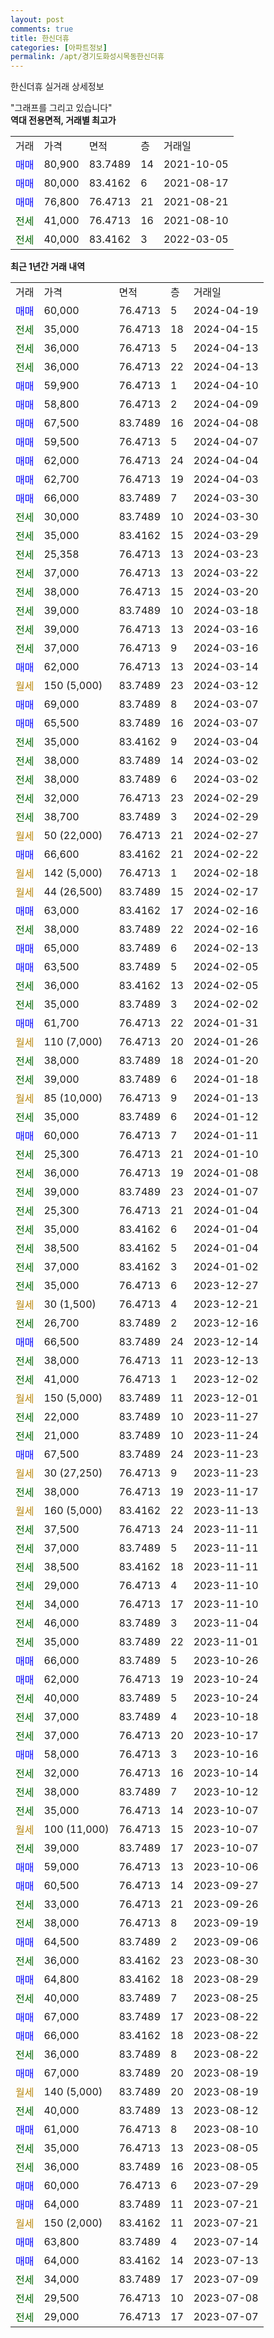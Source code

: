 ```yaml
---
layout: post
comments: true
title: 한신더휴
categories: [아파트정보]
permalink: /apt/경기도화성시목동한신더휴
---
```


한신더휴 실거래 상세정보

<script type="text/javascript">
  google.charts.load('current', {'packages':['line', 'corechart']});
  google.charts.setOnLoadCallback(drawChart);

  function drawChart() {
    var data = new google.visualization.DataTable();
    data.addColumn('date', '거래일');
    data.addColumn('number', "매매");
    data.addColumn('number', "전세");
    data.addColumn('number', "전매");

    data.addRows([[new Date(Date.parse("2024-04-19")), 60000, null, null], [new Date(Date.parse("2024-04-15")), null, 35000, null], [new Date(Date.parse("2024-04-13")), null, 36000, null], [new Date(Date.parse("2024-04-13")), null, 36000, null], [new Date(Date.parse("2024-04-10")), 59900, null, null], [new Date(Date.parse("2024-04-09")), 58800, null, null], [new Date(Date.parse("2024-04-08")), 67500, null, null], [new Date(Date.parse("2024-04-07")), 59500, null, null], [new Date(Date.parse("2024-04-04")), 62000, null, null], [new Date(Date.parse("2024-04-03")), 62700, null, null], [new Date(Date.parse("2024-03-30")), 66000, null, null], [new Date(Date.parse("2024-03-30")), null, 30000, null], [new Date(Date.parse("2024-03-29")), null, 35000, null], [new Date(Date.parse("2024-03-23")), null, 25358, null], [new Date(Date.parse("2024-03-22")), null, 37000, null], [new Date(Date.parse("2024-03-20")), null, 38000, null], [new Date(Date.parse("2024-03-18")), null, 39000, null], [new Date(Date.parse("2024-03-16")), null, 39000, null], [new Date(Date.parse("2024-03-16")), null, 37000, null], [new Date(Date.parse("2024-03-14")), 62000, null, null], [new Date(Date.parse("2024-03-12")), null, null, null], [new Date(Date.parse("2024-03-07")), 69000, null, null], [new Date(Date.parse("2024-03-07")), 65500, null, null], [new Date(Date.parse("2024-03-04")), null, 35000, null], [new Date(Date.parse("2024-03-02")), null, 38000, null], [new Date(Date.parse("2024-03-02")), null, 38000, null], [new Date(Date.parse("2024-02-29")), null, 32000, null], [new Date(Date.parse("2024-02-29")), null, 38700, null], [new Date(Date.parse("2024-02-27")), null, null, null], [new Date(Date.parse("2024-02-22")), 66600, null, null], [new Date(Date.parse("2024-02-18")), null, null, null], [new Date(Date.parse("2024-02-17")), null, null, null], [new Date(Date.parse("2024-02-16")), 63000, null, null], [new Date(Date.parse("2024-02-16")), null, 38000, null], [new Date(Date.parse("2024-02-13")), 65000, null, null], [new Date(Date.parse("2024-02-05")), 63500, null, null], [new Date(Date.parse("2024-02-05")), null, 36000, null], [new Date(Date.parse("2024-02-02")), null, 35000, null], [new Date(Date.parse("2024-01-31")), 61700, null, null], [new Date(Date.parse("2024-01-26")), null, null, null], [new Date(Date.parse("2024-01-20")), null, 38000, null], [new Date(Date.parse("2024-01-18")), null, 39000, null], [new Date(Date.parse("2024-01-13")), null, null, null], [new Date(Date.parse("2024-01-12")), null, 35000, null], [new Date(Date.parse("2024-01-11")), 60000, null, null], [new Date(Date.parse("2024-01-10")), null, 25300, null], [new Date(Date.parse("2024-01-08")), null, 36000, null], [new Date(Date.parse("2024-01-07")), null, 39000, null], [new Date(Date.parse("2024-01-04")), null, 25300, null], [new Date(Date.parse("2024-01-04")), null, 35000, null], [new Date(Date.parse("2024-01-04")), null, 38500, null], [new Date(Date.parse("2024-01-02")), null, 37000, null], [new Date(Date.parse("2023-12-27")), null, 35000, null], [new Date(Date.parse("2023-12-21")), null, null, null], [new Date(Date.parse("2023-12-16")), null, 26700, null], [new Date(Date.parse("2023-12-14")), 66500, null, null], [new Date(Date.parse("2023-12-13")), null, 38000, null], [new Date(Date.parse("2023-12-02")), null, 41000, null], [new Date(Date.parse("2023-12-01")), null, null, null], [new Date(Date.parse("2023-11-27")), null, 22000, null], [new Date(Date.parse("2023-11-24")), null, 21000, null], [new Date(Date.parse("2023-11-23")), 67500, null, null], [new Date(Date.parse("2023-11-23")), null, null, null], [new Date(Date.parse("2023-11-17")), null, 38000, null], [new Date(Date.parse("2023-11-13")), null, null, null], [new Date(Date.parse("2023-11-11")), null, 37500, null], [new Date(Date.parse("2023-11-11")), null, 37000, null], [new Date(Date.parse("2023-11-11")), null, 38500, null], [new Date(Date.parse("2023-11-10")), null, 29000, null], [new Date(Date.parse("2023-11-10")), null, 34000, null], [new Date(Date.parse("2023-11-04")), null, 46000, null], [new Date(Date.parse("2023-11-01")), null, 35000, null], [new Date(Date.parse("2023-10-26")), 66000, null, null], [new Date(Date.parse("2023-10-24")), 62000, null, null], [new Date(Date.parse("2023-10-24")), null, 40000, null], [new Date(Date.parse("2023-10-18")), null, 37000, null], [new Date(Date.parse("2023-10-17")), null, 37000, null], [new Date(Date.parse("2023-10-16")), 58000, null, null], [new Date(Date.parse("2023-10-14")), null, 32000, null], [new Date(Date.parse("2023-10-12")), null, 38000, null], [new Date(Date.parse("2023-10-07")), null, 35000, null], [new Date(Date.parse("2023-10-07")), null, null, null], [new Date(Date.parse("2023-10-07")), null, 39000, null], [new Date(Date.parse("2023-10-06")), 59000, null, null], [new Date(Date.parse("2023-09-27")), 60500, null, null], [new Date(Date.parse("2023-09-26")), null, 33000, null], [new Date(Date.parse("2023-09-19")), null, 38000, null], [new Date(Date.parse("2023-09-06")), 64500, null, null], [new Date(Date.parse("2023-08-30")), null, 36000, null], [new Date(Date.parse("2023-08-29")), 64800, null, null], [new Date(Date.parse("2023-08-25")), null, 40000, null], [new Date(Date.parse("2023-08-22")), 67000, null, null], [new Date(Date.parse("2023-08-22")), 66000, null, null], [new Date(Date.parse("2023-08-22")), null, 36000, null], [new Date(Date.parse("2023-08-19")), 67000, null, null], [new Date(Date.parse("2023-08-19")), null, null, null], [new Date(Date.parse("2023-08-12")), null, 40000, null], [new Date(Date.parse("2023-08-10")), 61000, null, null], [new Date(Date.parse("2023-08-05")), null, 35000, null], [new Date(Date.parse("2023-08-05")), null, 36000, null], [new Date(Date.parse("2023-07-29")), 60000, null, null], [new Date(Date.parse("2023-07-21")), 64000, null, null], [new Date(Date.parse("2023-07-21")), null, null, null], [new Date(Date.parse("2023-07-14")), 63800, null, null], [new Date(Date.parse("2023-07-13")), 64000, null, null], [new Date(Date.parse("2023-07-09")), null, 34000, null], [new Date(Date.parse("2023-07-08")), null, 29500, null], [new Date(Date.parse("2023-07-07")), null, 29000, null]]);

    var options = {
      hAxis: {
        format: 'yyyy/MM/dd'
      },    
      lineWidth: 0,
      pointsVisible: true,    
      title: '최근 1년간 유형별 실거래가 분포',
      legend: { position: 'bottom' }
    };

    var formatter = new google.visualization.NumberFormat({pattern:'###,###'} );
    formatter.format(data, 1);
    formatter.format(data, 2);
    
    setTimeout(function() {
        var chart = new google.visualization.LineChart(document.getElementById('columnchart_material'));
        chart.draw(data, (options));
        document.getElementById('loading').style.display = 'none';
    }, 200);
  }
</script>


<div id="loading" style="z-index:20; display: block; margin-left: 0px">"그래프를 그리고 있습니다"</div>
<div id="columnchart_material" style="width: 95%; margin-left: 0px; display: block"></div>
<!-- contents start -->
<b>역대 전용면적, 거래별 최고가</b>
<table class="sortable">
    <tr>
      <td>거래</td>
      <td>가격</td>
      <td>면적</td>
      <td>층</td>
      <td>거래일</td>
    </tr>
        <tr>
          <td><a style="color: blue">매매</a></td>
          <td>80,900</td>
          <td>83.7489</td>
          <td>14</td>
          <td>2021-10-05</td>
        </tr>            <tr>
          <td><a style="color: blue">매매</a></td>
          <td>80,000</td>
          <td>83.4162</td>
          <td>6</td>
          <td>2021-08-17</td>
        </tr>            <tr>
          <td><a style="color: blue">매매</a></td>
          <td>76,800</td>
          <td>76.4713</td>
          <td>21</td>
          <td>2021-08-21</td>
        </tr>        
        <tr>
              <td><a style="color: darkgreen">전세</a></td>
              <td>41,000</td>
              <td>76.4713</td>
              <td>16</td>
              <td>2021-08-10</td>
            </tr>            <tr>
              <td><a style="color: darkgreen">전세</a></td>
              <td>40,000</td>
              <td>83.4162</td>
              <td>3</td>
              <td>2022-03-05</td>
            </tr>        
    
</table>

<b>최근 1년간 거래 내역</b>

<table class="sortable">
    <tr>
      <td>거래</td>
      <td>가격</td>
      <td>면적</td>
      <td>층</td>
      <td>거래일</td>
    </tr>
    <tr>
      <td><a style="color: blue">매매</a></td>
      <td>60,000</td>
      <td>76.4713</td>
      <td>5</td>
      <td>2024-04-19</td>
    </tr>          <tr>
      <td><a style="color: darkgreen">전세</a></td>
      <td>35,000</td>
      <td>76.4713</td>
      <td>18</td>
      <td>2024-04-15</td>
    </tr>          <tr>
      <td><a style="color: darkgreen">전세</a></td>
      <td>36,000</td>
      <td>76.4713</td>
      <td>5</td>
      <td>2024-04-13</td>
    </tr>          <tr>
      <td><a style="color: darkgreen">전세</a></td>
      <td>36,000</td>
      <td>76.4713</td>
      <td>22</td>
      <td>2024-04-13</td>
    </tr>          <tr>
      <td><a style="color: blue">매매</a></td>
      <td>59,900</td>
      <td>76.4713</td>
      <td>1</td>
      <td>2024-04-10</td>
    </tr>          <tr>
      <td><a style="color: blue">매매</a></td>
      <td>58,800</td>
      <td>76.4713</td>
      <td>2</td>
      <td>2024-04-09</td>
    </tr>          <tr>
      <td><a style="color: blue">매매</a></td>
      <td>67,500</td>
      <td>83.7489</td>
      <td>16</td>
      <td>2024-04-08</td>
    </tr>          <tr>
      <td><a style="color: blue">매매</a></td>
      <td>59,500</td>
      <td>76.4713</td>
      <td>5</td>
      <td>2024-04-07</td>
    </tr>          <tr>
      <td><a style="color: blue">매매</a></td>
      <td>62,000</td>
      <td>76.4713</td>
      <td>24</td>
      <td>2024-04-04</td>
    </tr>          <tr>
      <td><a style="color: blue">매매</a></td>
      <td>62,700</td>
      <td>76.4713</td>
      <td>19</td>
      <td>2024-04-03</td>
    </tr>          <tr>
      <td><a style="color: blue">매매</a></td>
      <td>66,000</td>
      <td>83.7489</td>
      <td>7</td>
      <td>2024-03-30</td>
    </tr>          <tr>
      <td><a style="color: darkgreen">전세</a></td>
      <td>30,000</td>
      <td>83.7489</td>
      <td>10</td>
      <td>2024-03-30</td>
    </tr>          <tr>
      <td><a style="color: darkgreen">전세</a></td>
      <td>35,000</td>
      <td>83.4162</td>
      <td>15</td>
      <td>2024-03-29</td>
    </tr>          <tr>
      <td><a style="color: darkgreen">전세</a></td>
      <td>25,358</td>
      <td>76.4713</td>
      <td>13</td>
      <td>2024-03-23</td>
    </tr>          <tr>
      <td><a style="color: darkgreen">전세</a></td>
      <td>37,000</td>
      <td>76.4713</td>
      <td>13</td>
      <td>2024-03-22</td>
    </tr>          <tr>
      <td><a style="color: darkgreen">전세</a></td>
      <td>38,000</td>
      <td>76.4713</td>
      <td>15</td>
      <td>2024-03-20</td>
    </tr>          <tr>
      <td><a style="color: darkgreen">전세</a></td>
      <td>39,000</td>
      <td>83.7489</td>
      <td>10</td>
      <td>2024-03-18</td>
    </tr>          <tr>
      <td><a style="color: darkgreen">전세</a></td>
      <td>39,000</td>
      <td>76.4713</td>
      <td>13</td>
      <td>2024-03-16</td>
    </tr>          <tr>
      <td><a style="color: darkgreen">전세</a></td>
      <td>37,000</td>
      <td>76.4713</td>
      <td>9</td>
      <td>2024-03-16</td>
    </tr>          <tr>
      <td><a style="color: blue">매매</a></td>
      <td>62,000</td>
      <td>76.4713</td>
      <td>13</td>
      <td>2024-03-14</td>
    </tr>          <tr>
      <td><a style="color: darkgoldenrod">월세</a></td>
      <td>150 (5,000)</td>
      <td>83.7489</td>
      <td>23</td>
      <td>2024-03-12</td>
    </tr>          <tr>
      <td><a style="color: blue">매매</a></td>
      <td>69,000</td>
      <td>83.7489</td>
      <td>8</td>
      <td>2024-03-07</td>
    </tr>          <tr>
      <td><a style="color: blue">매매</a></td>
      <td>65,500</td>
      <td>83.7489</td>
      <td>16</td>
      <td>2024-03-07</td>
    </tr>          <tr>
      <td><a style="color: darkgreen">전세</a></td>
      <td>35,000</td>
      <td>83.4162</td>
      <td>9</td>
      <td>2024-03-04</td>
    </tr>          <tr>
      <td><a style="color: darkgreen">전세</a></td>
      <td>38,000</td>
      <td>83.7489</td>
      <td>14</td>
      <td>2024-03-02</td>
    </tr>          <tr>
      <td><a style="color: darkgreen">전세</a></td>
      <td>38,000</td>
      <td>83.7489</td>
      <td>6</td>
      <td>2024-03-02</td>
    </tr>          <tr>
      <td><a style="color: darkgreen">전세</a></td>
      <td>32,000</td>
      <td>76.4713</td>
      <td>23</td>
      <td>2024-02-29</td>
    </tr>          <tr>
      <td><a style="color: darkgreen">전세</a></td>
      <td>38,700</td>
      <td>83.7489</td>
      <td>3</td>
      <td>2024-02-29</td>
    </tr>          <tr>
      <td><a style="color: darkgoldenrod">월세</a></td>
      <td>50 (22,000)</td>
      <td>76.4713</td>
      <td>21</td>
      <td>2024-02-27</td>
    </tr>          <tr>
      <td><a style="color: blue">매매</a></td>
      <td>66,600</td>
      <td>83.4162</td>
      <td>21</td>
      <td>2024-02-22</td>
    </tr>          <tr>
      <td><a style="color: darkgoldenrod">월세</a></td>
      <td>142 (5,000)</td>
      <td>76.4713</td>
      <td>1</td>
      <td>2024-02-18</td>
    </tr>          <tr>
      <td><a style="color: darkgoldenrod">월세</a></td>
      <td>44 (26,500)</td>
      <td>83.7489</td>
      <td>15</td>
      <td>2024-02-17</td>
    </tr>          <tr>
      <td><a style="color: blue">매매</a></td>
      <td>63,000</td>
      <td>83.4162</td>
      <td>17</td>
      <td>2024-02-16</td>
    </tr>          <tr>
      <td><a style="color: darkgreen">전세</a></td>
      <td>38,000</td>
      <td>83.7489</td>
      <td>22</td>
      <td>2024-02-16</td>
    </tr>          <tr>
      <td><a style="color: blue">매매</a></td>
      <td>65,000</td>
      <td>83.7489</td>
      <td>6</td>
      <td>2024-02-13</td>
    </tr>          <tr>
      <td><a style="color: blue">매매</a></td>
      <td>63,500</td>
      <td>83.7489</td>
      <td>5</td>
      <td>2024-02-05</td>
    </tr>          <tr>
      <td><a style="color: darkgreen">전세</a></td>
      <td>36,000</td>
      <td>83.4162</td>
      <td>13</td>
      <td>2024-02-05</td>
    </tr>          <tr>
      <td><a style="color: darkgreen">전세</a></td>
      <td>35,000</td>
      <td>83.7489</td>
      <td>3</td>
      <td>2024-02-02</td>
    </tr>          <tr>
      <td><a style="color: blue">매매</a></td>
      <td>61,700</td>
      <td>76.4713</td>
      <td>22</td>
      <td>2024-01-31</td>
    </tr>          <tr>
      <td><a style="color: darkgoldenrod">월세</a></td>
      <td>110 (7,000)</td>
      <td>76.4713</td>
      <td>20</td>
      <td>2024-01-26</td>
    </tr>          <tr>
      <td><a style="color: darkgreen">전세</a></td>
      <td>38,000</td>
      <td>83.7489</td>
      <td>18</td>
      <td>2024-01-20</td>
    </tr>          <tr>
      <td><a style="color: darkgreen">전세</a></td>
      <td>39,000</td>
      <td>83.7489</td>
      <td>6</td>
      <td>2024-01-18</td>
    </tr>          <tr>
      <td><a style="color: darkgoldenrod">월세</a></td>
      <td>85 (10,000)</td>
      <td>76.4713</td>
      <td>9</td>
      <td>2024-01-13</td>
    </tr>          <tr>
      <td><a style="color: darkgreen">전세</a></td>
      <td>35,000</td>
      <td>83.7489</td>
      <td>6</td>
      <td>2024-01-12</td>
    </tr>          <tr>
      <td><a style="color: blue">매매</a></td>
      <td>60,000</td>
      <td>76.4713</td>
      <td>7</td>
      <td>2024-01-11</td>
    </tr>          <tr>
      <td><a style="color: darkgreen">전세</a></td>
      <td>25,300</td>
      <td>76.4713</td>
      <td>21</td>
      <td>2024-01-10</td>
    </tr>          <tr>
      <td><a style="color: darkgreen">전세</a></td>
      <td>36,000</td>
      <td>76.4713</td>
      <td>19</td>
      <td>2024-01-08</td>
    </tr>          <tr>
      <td><a style="color: darkgreen">전세</a></td>
      <td>39,000</td>
      <td>83.7489</td>
      <td>23</td>
      <td>2024-01-07</td>
    </tr>          <tr>
      <td><a style="color: darkgreen">전세</a></td>
      <td>25,300</td>
      <td>76.4713</td>
      <td>21</td>
      <td>2024-01-04</td>
    </tr>          <tr>
      <td><a style="color: darkgreen">전세</a></td>
      <td>35,000</td>
      <td>83.4162</td>
      <td>6</td>
      <td>2024-01-04</td>
    </tr>          <tr>
      <td><a style="color: darkgreen">전세</a></td>
      <td>38,500</td>
      <td>83.4162</td>
      <td>5</td>
      <td>2024-01-04</td>
    </tr>          <tr>
      <td><a style="color: darkgreen">전세</a></td>
      <td>37,000</td>
      <td>83.4162</td>
      <td>3</td>
      <td>2024-01-02</td>
    </tr>          <tr>
      <td><a style="color: darkgreen">전세</a></td>
      <td>35,000</td>
      <td>76.4713</td>
      <td>6</td>
      <td>2023-12-27</td>
    </tr>          <tr>
      <td><a style="color: darkgoldenrod">월세</a></td>
      <td>30 (1,500)</td>
      <td>76.4713</td>
      <td>4</td>
      <td>2023-12-21</td>
    </tr>          <tr>
      <td><a style="color: darkgreen">전세</a></td>
      <td>26,700</td>
      <td>83.7489</td>
      <td>2</td>
      <td>2023-12-16</td>
    </tr>          <tr>
      <td><a style="color: blue">매매</a></td>
      <td>66,500</td>
      <td>83.7489</td>
      <td>24</td>
      <td>2023-12-14</td>
    </tr>          <tr>
      <td><a style="color: darkgreen">전세</a></td>
      <td>38,000</td>
      <td>76.4713</td>
      <td>11</td>
      <td>2023-12-13</td>
    </tr>          <tr>
      <td><a style="color: darkgreen">전세</a></td>
      <td>41,000</td>
      <td>76.4713</td>
      <td>1</td>
      <td>2023-12-02</td>
    </tr>          <tr>
      <td><a style="color: darkgoldenrod">월세</a></td>
      <td>150 (5,000)</td>
      <td>83.7489</td>
      <td>11</td>
      <td>2023-12-01</td>
    </tr>          <tr>
      <td><a style="color: darkgreen">전세</a></td>
      <td>22,000</td>
      <td>83.7489</td>
      <td>10</td>
      <td>2023-11-27</td>
    </tr>          <tr>
      <td><a style="color: darkgreen">전세</a></td>
      <td>21,000</td>
      <td>83.7489</td>
      <td>10</td>
      <td>2023-11-24</td>
    </tr>          <tr>
      <td><a style="color: blue">매매</a></td>
      <td>67,500</td>
      <td>83.7489</td>
      <td>24</td>
      <td>2023-11-23</td>
    </tr>          <tr>
      <td><a style="color: darkgoldenrod">월세</a></td>
      <td>30 (27,250)</td>
      <td>76.4713</td>
      <td>9</td>
      <td>2023-11-23</td>
    </tr>          <tr>
      <td><a style="color: darkgreen">전세</a></td>
      <td>38,000</td>
      <td>76.4713</td>
      <td>19</td>
      <td>2023-11-17</td>
    </tr>          <tr>
      <td><a style="color: darkgoldenrod">월세</a></td>
      <td>160 (5,000)</td>
      <td>83.4162</td>
      <td>22</td>
      <td>2023-11-13</td>
    </tr>          <tr>
      <td><a style="color: darkgreen">전세</a></td>
      <td>37,500</td>
      <td>76.4713</td>
      <td>24</td>
      <td>2023-11-11</td>
    </tr>          <tr>
      <td><a style="color: darkgreen">전세</a></td>
      <td>37,000</td>
      <td>83.7489</td>
      <td>5</td>
      <td>2023-11-11</td>
    </tr>          <tr>
      <td><a style="color: darkgreen">전세</a></td>
      <td>38,500</td>
      <td>83.4162</td>
      <td>18</td>
      <td>2023-11-11</td>
    </tr>          <tr>
      <td><a style="color: darkgreen">전세</a></td>
      <td>29,000</td>
      <td>76.4713</td>
      <td>4</td>
      <td>2023-11-10</td>
    </tr>          <tr>
      <td><a style="color: darkgreen">전세</a></td>
      <td>34,000</td>
      <td>76.4713</td>
      <td>17</td>
      <td>2023-11-10</td>
    </tr>          <tr>
      <td><a style="color: darkgreen">전세</a></td>
      <td>46,000</td>
      <td>83.7489</td>
      <td>3</td>
      <td>2023-11-04</td>
    </tr>          <tr>
      <td><a style="color: darkgreen">전세</a></td>
      <td>35,000</td>
      <td>83.7489</td>
      <td>22</td>
      <td>2023-11-01</td>
    </tr>          <tr>
      <td><a style="color: blue">매매</a></td>
      <td>66,000</td>
      <td>83.7489</td>
      <td>5</td>
      <td>2023-10-26</td>
    </tr>          <tr>
      <td><a style="color: blue">매매</a></td>
      <td>62,000</td>
      <td>76.4713</td>
      <td>19</td>
      <td>2023-10-24</td>
    </tr>          <tr>
      <td><a style="color: darkgreen">전세</a></td>
      <td>40,000</td>
      <td>83.7489</td>
      <td>5</td>
      <td>2023-10-24</td>
    </tr>          <tr>
      <td><a style="color: darkgreen">전세</a></td>
      <td>37,000</td>
      <td>83.7489</td>
      <td>4</td>
      <td>2023-10-18</td>
    </tr>          <tr>
      <td><a style="color: darkgreen">전세</a></td>
      <td>37,000</td>
      <td>76.4713</td>
      <td>20</td>
      <td>2023-10-17</td>
    </tr>          <tr>
      <td><a style="color: blue">매매</a></td>
      <td>58,000</td>
      <td>76.4713</td>
      <td>3</td>
      <td>2023-10-16</td>
    </tr>          <tr>
      <td><a style="color: darkgreen">전세</a></td>
      <td>32,000</td>
      <td>76.4713</td>
      <td>16</td>
      <td>2023-10-14</td>
    </tr>          <tr>
      <td><a style="color: darkgreen">전세</a></td>
      <td>38,000</td>
      <td>83.7489</td>
      <td>7</td>
      <td>2023-10-12</td>
    </tr>          <tr>
      <td><a style="color: darkgreen">전세</a></td>
      <td>35,000</td>
      <td>76.4713</td>
      <td>14</td>
      <td>2023-10-07</td>
    </tr>          <tr>
      <td><a style="color: darkgoldenrod">월세</a></td>
      <td>100 (11,000)</td>
      <td>76.4713</td>
      <td>15</td>
      <td>2023-10-07</td>
    </tr>          <tr>
      <td><a style="color: darkgreen">전세</a></td>
      <td>39,000</td>
      <td>83.7489</td>
      <td>17</td>
      <td>2023-10-07</td>
    </tr>          <tr>
      <td><a style="color: blue">매매</a></td>
      <td>59,000</td>
      <td>76.4713</td>
      <td>13</td>
      <td>2023-10-06</td>
    </tr>          <tr>
      <td><a style="color: blue">매매</a></td>
      <td>60,500</td>
      <td>76.4713</td>
      <td>14</td>
      <td>2023-09-27</td>
    </tr>          <tr>
      <td><a style="color: darkgreen">전세</a></td>
      <td>33,000</td>
      <td>76.4713</td>
      <td>21</td>
      <td>2023-09-26</td>
    </tr>          <tr>
      <td><a style="color: darkgreen">전세</a></td>
      <td>38,000</td>
      <td>76.4713</td>
      <td>8</td>
      <td>2023-09-19</td>
    </tr>          <tr>
      <td><a style="color: blue">매매</a></td>
      <td>64,500</td>
      <td>83.7489</td>
      <td>2</td>
      <td>2023-09-06</td>
    </tr>          <tr>
      <td><a style="color: darkgreen">전세</a></td>
      <td>36,000</td>
      <td>83.4162</td>
      <td>23</td>
      <td>2023-08-30</td>
    </tr>          <tr>
      <td><a style="color: blue">매매</a></td>
      <td>64,800</td>
      <td>83.4162</td>
      <td>18</td>
      <td>2023-08-29</td>
    </tr>          <tr>
      <td><a style="color: darkgreen">전세</a></td>
      <td>40,000</td>
      <td>83.7489</td>
      <td>7</td>
      <td>2023-08-25</td>
    </tr>          <tr>
      <td><a style="color: blue">매매</a></td>
      <td>67,000</td>
      <td>83.7489</td>
      <td>17</td>
      <td>2023-08-22</td>
    </tr>          <tr>
      <td><a style="color: blue">매매</a></td>
      <td>66,000</td>
      <td>83.4162</td>
      <td>18</td>
      <td>2023-08-22</td>
    </tr>          <tr>
      <td><a style="color: darkgreen">전세</a></td>
      <td>36,000</td>
      <td>83.7489</td>
      <td>8</td>
      <td>2023-08-22</td>
    </tr>          <tr>
      <td><a style="color: blue">매매</a></td>
      <td>67,000</td>
      <td>83.7489</td>
      <td>20</td>
      <td>2023-08-19</td>
    </tr>          <tr>
      <td><a style="color: darkgoldenrod">월세</a></td>
      <td>140 (5,000)</td>
      <td>83.7489</td>
      <td>20</td>
      <td>2023-08-19</td>
    </tr>          <tr>
      <td><a style="color: darkgreen">전세</a></td>
      <td>40,000</td>
      <td>83.7489</td>
      <td>13</td>
      <td>2023-08-12</td>
    </tr>          <tr>
      <td><a style="color: blue">매매</a></td>
      <td>61,000</td>
      <td>76.4713</td>
      <td>8</td>
      <td>2023-08-10</td>
    </tr>          <tr>
      <td><a style="color: darkgreen">전세</a></td>
      <td>35,000</td>
      <td>76.4713</td>
      <td>13</td>
      <td>2023-08-05</td>
    </tr>          <tr>
      <td><a style="color: darkgreen">전세</a></td>
      <td>36,000</td>
      <td>83.7489</td>
      <td>16</td>
      <td>2023-08-05</td>
    </tr>          <tr>
      <td><a style="color: blue">매매</a></td>
      <td>60,000</td>
      <td>76.4713</td>
      <td>6</td>
      <td>2023-07-29</td>
    </tr>          <tr>
      <td><a style="color: blue">매매</a></td>
      <td>64,000</td>
      <td>83.7489</td>
      <td>11</td>
      <td>2023-07-21</td>
    </tr>          <tr>
      <td><a style="color: darkgoldenrod">월세</a></td>
      <td>150 (2,000)</td>
      <td>83.4162</td>
      <td>11</td>
      <td>2023-07-21</td>
    </tr>          <tr>
      <td><a style="color: blue">매매</a></td>
      <td>63,800</td>
      <td>83.7489</td>
      <td>4</td>
      <td>2023-07-14</td>
    </tr>          <tr>
      <td><a style="color: blue">매매</a></td>
      <td>64,000</td>
      <td>83.4162</td>
      <td>14</td>
      <td>2023-07-13</td>
    </tr>          <tr>
      <td><a style="color: darkgreen">전세</a></td>
      <td>34,000</td>
      <td>83.7489</td>
      <td>17</td>
      <td>2023-07-09</td>
    </tr>          <tr>
      <td><a style="color: darkgreen">전세</a></td>
      <td>29,500</td>
      <td>76.4713</td>
      <td>10</td>
      <td>2023-07-08</td>
    </tr>          <tr>
      <td><a style="color: darkgreen">전세</a></td>
      <td>29,000</td>
      <td>76.4713</td>
      <td>17</td>
      <td>2023-07-07</td>
    </tr>      </table>
<!-- contents end -->    

